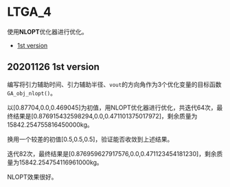# LTGA_4

使用**NLOPT**优化器进行优化。

* [1st version](#20201126-1st-version)

## 20201126 1st version

编写将引力辅助时间、引力辅助半径、`vout`的方向角作为3个优化变量的目标函数`GA_obj_nlopt()`。

以[0.87704,0.0,0.469045]为初值，用NLOPT优化器进行优化，共迭代64次，最终结果是[0.876915432598294,0.0,0.471101375017972]，剩余质量为15842.254755816450000kg。

换用一个较差的初值[0.5,0.5,0.5]，验证能否收敛到上述结果。

迭代82次，最终结果是[0.876959627917576,0.0,0.471123454181230]，剩余质量为15842.254754116961000kg。

NLOPT效果很好。
